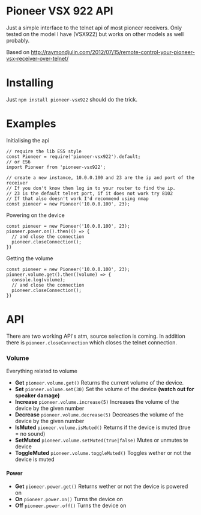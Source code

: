 # Pioneer VSX 922 API
Just a simple interface to the telnet api of most pioneer receivers.
Only tested on the model I have (VSX922) but works on other models as well probably.

Based on http://raymondjulin.com/2012/07/15/remote-control-your-pioneer-vsx-receiver-over-telnet/

# Installing
Just `npm install pioneer-vsx922` should do the trick.

# Examples
Initialising the api
```
// require the lib ES5 style
const Pioneer = require('pioneer-vsx922').default;
// or ES6
import Pioneer from 'pioneer-vsx922';

// create a new instance, 10.0.0.100 and 23 are the ip and port of the receiver
// If you don't know them log in to your router to find the ip.
// 23 is the default telnet port, if it does not work try 8102
// If that also doesn't work I'd recommend using nmap
const pioneer = new Pioneer('10.0.0.100', 23);
```

Powering on the device
```
const pioneer = new Pioneer('10.0.0.100', 23);
pioneer.power.on().then(() => {
  // and close the connection
  pioneer.closeConnection();
})
```

Getting the volume
```
const pioneer = new Pioneer('10.0.0.100', 23);
pioneer.volume.get().then((volume) => {
  console.log(volume);
  // and close the connection
  pioneer.closeConnection();
})
```

# API
There are two working API's atm, source selection is coming.
In addition there is `pioneer.closeConnection` which closes the telnet connection.

### Volume
Everything related to volume
- **Get** `pioneer.volume.get()` Returns the current volume of the device.
- **Set** `pioneer.volume.set(30)` Set the volume of the device **(watch out for speaker damage)**
- **Increase** `pioneer.volume.increase(5)` Increases the volume of the device by the given number
- **Decrease** `pioneer.volume.decrease(5)` Decreases the volume of the device by the given number
- **IsMuted** `pioneer.volume.isMuted()` Returns if the device is muted (true = no sound)
- **SetMuted** `pioneer.volume.setMuted(true|false)` Mutes or unmutes te device
- **ToggleMuted** `pioneer.volume.toggleMuted()` Toggles wether or not the device is muted

#### Power
- **Get** `pioneer.power.get()` Returns wether or not the device is powered on
- **On** `pioneer.power.on()` Turns the device on
- **Off** `pioneer.power.off()` Turns the device on
